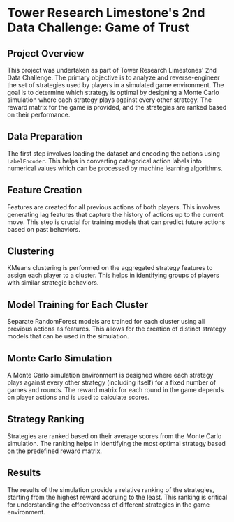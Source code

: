 # Tower Research Limestone's 2nd Data Challenge: Game of Trust

## Project Overview

This project was undertaken as part of Tower Research Limestones' 2nd Data Challenge. The primary objective is to analyze and reverse-engineer the set of strategies used by players in a simulated game environment. The goal is to determine which strategy is optimal by designing a Monte Carlo simulation where each strategy plays against every other strategy. The reward matrix for the game is provided, and the strategies are ranked based on their performance.

## Data Preparation

The first step involves loading the dataset and encoding the actions using `LabelEncoder`. This helps in converting categorical action labels into numerical values which can be processed by machine learning algorithms.

## Feature Creation

Features are created for all previous actions of both players. This involves generating lag features that capture the history of actions up to the current move. This step is crucial for training models that can predict future actions based on past behaviors.

## Clustering

KMeans clustering is performed on the aggregated strategy features to assign each player to a cluster. This helps in identifying groups of players with similar strategic behaviors.

## Model Training for Each Cluster

Separate RandomForest models are trained for each cluster using all previous actions as features. This allows for the creation of distinct strategy models that can be used in the simulation.

## Monte Carlo Simulation

A Monte Carlo simulation environment is designed where each strategy plays against every other strategy (including itself) for a fixed number of games and rounds. The reward matrix for each round in the game depends on player actions and is used to calculate scores.

## Strategy Ranking

Strategies are ranked based on their average scores from the Monte Carlo simulation. The ranking helps in identifying the most optimal strategy based on the predefined reward matrix.

## Results

The results of the simulation provide a relative ranking of the strategies, starting from the highest reward accruing to the least. This ranking is critical for understanding the effectiveness of different strategies in the game environment.

